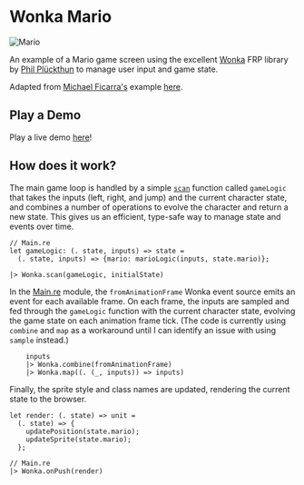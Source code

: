 # Wonka Mario

![Mario](https://user-images.githubusercontent.com/30199/56088170-97d4dc80-5e38-11e9-945b-293123d4fca7.gif)

An example of a Mario game screen using the excellent [Wonka](https://github.com/kitten/wonka) FRP library by [Phil Plückthun](https://github.com/kitten) to manage user input and game state.

Adapted from [Michael Ficarra's](https://github.com/michaelficarra) example [here](https://github.com/michaelficarra/purescript-demo-mario).

## Play a Demo

Play a live demo [here](https://bkonkle.github.io/wonka-mario/)!

## How does it work?

The main game loop is handled by a simple [`scan`](https://wonka.kitten.sh/api/operators#scan) function called `gameLogic` that takes the inputs (left, right, and jump) and the current character state, and combines a number of operations to evolve the character and return a new state. This gives us an efficient, type-safe way to manage state and events over time.

```re
// Main.re
let gameLogic: (. state, inputs) => state =
  (. state, inputs) => {mario: marioLogic(inputs, state.mario)};
```

```re
|> Wonka.scan(gameLogic, initialState)
```

In the [Main.re](src/Main.re) module, the `fromAnimationFrame` Wonka event source emits an event for each available frame. On each frame, the inputs are sampled and fed through the `gameLogic` function with the current character state, evolving the game state on each animation frame tick. (The code is currently using `combine` and `map` as a workaround until I can identify an issue with using `sample` instead.)

```re
    inputs
    |> Wonka.combine(fromAnimationFrame)
    |> Wonka.map((. (_, inputs)) => inputs)
```

Finally, the sprite style and class names are updated, rendering the current state to the browser.

```re
let render: (. state) => unit =
  (. state) => {
    updatePosition(state.mario);
    updateSprite(state.mario);
  };
```

```re
// Main.re
|> Wonka.onPush(render)
```
